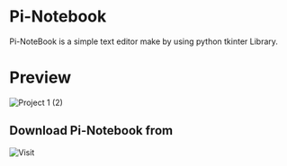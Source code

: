 # Pi-Notebook
Pi-NoteBook is a simple text editor make by using python tkinter Library.

# Preview

![Project 1 (2)](https://user-images.githubusercontent.com/83384315/216805993-f2ccf4fc-7420-4725-bd48-ee6055074707.jpg)

## Download Pi-Notebook from

![Visit](https://pi-notebook.netlify.app/)
